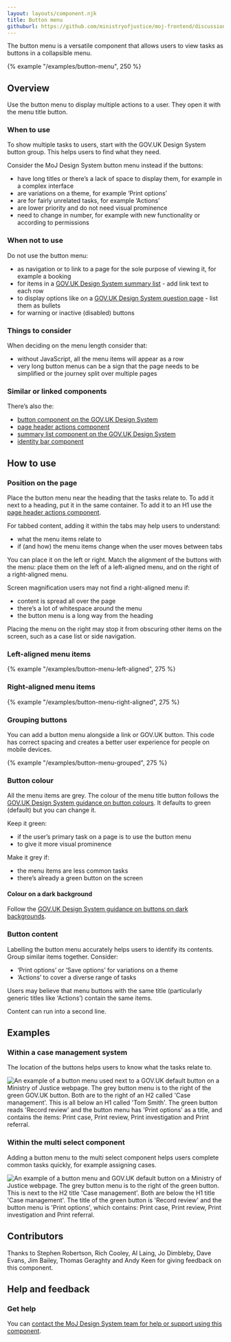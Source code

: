 ```yaml
---
layout: layouts/component.njk
title: Button menu
githuburl: https://github.com/ministryofjustice/moj-frontend/discussions/685
---
```


<span class="govuk-caption-xl">The button menu is a versatile component that allows users to view tasks as buttons in a collapsible menu.</span>

{% example "/examples/button-menu", 250 %}


## Overview

Use the button menu to display multiple actions to a user. They open it with the menu title button.

### When to use

To show multiple tasks to users, start with the GOV.UK Design System button group. This helps users to find what they need.

Consider the MoJ Design System button menu instead if the buttons:

- have long titles or there’s a lack of space to display them, for example in a complex interface
- are variations on a theme, for example ‘Print options’
- are for fairly unrelated tasks, for example ‘Actions’
- are lower priority and do not need visual prominence
- need to change in number, for example with new functionality or according to permissions 

### When not to use

Do not use the button menu:

- as navigation or to link to a page for the sole purpose of viewing it, for example a booking
- for items in a [GOV.UK Design System summary list](https://design-system.service.gov.uk/components/summary-list/) - add link text to each row
- to display options like on a [GOV.UK Design System question page](https://design-system.service.gov.uk/patterns/question-pages/)  - list them as bullets
- for warning or inactive (disabled) buttons

### Things to consider

When deciding on the menu length consider that:

- without JavaScript, all the menu items will appear as a row
- very long button menus can be a sign that the page needs to be simplified or the journey split over multiple pages

### Similar or linked components

There’s also the:

- [button component on the GOV.UK Design System](https://design-system.service.gov.uk/components/button/)
- [page header actions component](https://design-patterns.service.justice.gov.uk/components/page-header-actions/)
- [summary list component on the GOV.UK Design System](https://design-system.service.gov.uk/components/summary-list/)
- [identity bar component](https://design-patterns.service.justice.gov.uk/components/identity-bar/)

## How to use

### Position on the page

Place the button menu near the heading that the tasks relate to. To add it next to a heading, put it in the same container. To add it to an H1 use the [page header actions component](https://design-patterns.service.justice.gov.uk/components/page-header-actions/).

For tabbed content, adding it within the tabs may help users to understand:

- what the menu items relate to
- if (and how) the menu items change when the user moves between tabs

You can place it on the left or right. Match the alignment of the buttons with the menu: place them on the left of a left-aligned menu, and on the right of a right-aligned menu.

Screen magnification users may not find a right-aligned menu if:

- content is spread all over the page
- there’s a lot of whitespace around the menu
- the button menu is a long way from the heading

Placing the menu on the right may stop it from obscuring other items on the screen, such as a case list or side navigation.

### Left-aligned menu items

{% example "/examples/button-menu-left-aligned", 275 %}

### Right-aligned menu items

{% example "/examples/button-menu-right-aligned", 275 %}

### Grouping buttons

You can add a button menu alongside a link or GOV.UK button. This code has correct spacing and creates a better user experience for people on mobile devices.

{% example "/examples/button-menu-grouped", 275 %}


### Button colour

All the menu items are grey. The colour of the menu title button follows the [GOV.UK Design System guidance on button colours](https://design-system.service.gov.uk/components/button/#default-buttons). It defaults to green (default) but you can change it.

Keep it green:

- if the user’s primary task on a page is to use the button menu
- to give it more visual prominence

Make it grey if:

- the menu items are less common tasks
- there’s already a green button on the screen

#### Colour on a dark background

Follow the [GOV.UK Design System guidance on buttons on dark backgrounds](https://design-system.service.gov.uk/components/button/#buttons-on-dark-backgrounds).

### Button content

Labelling the button menu accurately helps users to identify its contents. Group similar items together. Consider:

- ‘Print options’ or ‘Save options’ for variations on a theme  
- ‘Actions’ to cover a diverse range of tasks

Users may believe that menu buttons with the same title (particularly generic titles like ‘Actions’) contain the same items.  

Content can run into a second line.

## Examples

### Within a case management system

The location of the buttons helps users to know what the tasks relate to.

<p><img src="/assets/images/button-menu-case-management-example.svg" alt="An example of a button menu used next to a GOV.UK default button on a Ministry of Justice webpage. The grey button menu is to the right of the green GOV.UK button. Both are to the right of an H2 called 'Case management'. This is all below an H1 called 'Tom Smith'. The green button reads 'Record review' and the button menu has 'Print options' as a title, and contains the items: Print case, Print review, Print investigation and Print referral."></p>

### Within the multi select component

Adding a button menu to the multi select component helps users complete common tasks quickly, for example assigning cases.

<p><img src="/assets/images/button-menu-multi-select-example.svg" alt="An example of a button menu and GOV.UK default button on a Ministry of Justice webpage. The grey button menu is to the right of the green button. This is next to the H2 title 'Case management'. Both are below the H1 title 'Case management'. The title of the green button is 'Record review' and the button menu is 'Print options', which contains: Print case, Print review, Print investigation and Print referral."></p>

## Contributors

Thanks to Stephen Robertson, Rich Cooley, Al Laing, Jo Dimbleby, Dave Evans, Jim Bailey, Thomas Geraghty and Andy Keen for giving feedback on this component.

## Help and feedback

### Get help

You can [contact the MoJ Design System team for help or support using this component](https://design-patterns.service.justice.gov.uk/community/help-and-feedback/).
